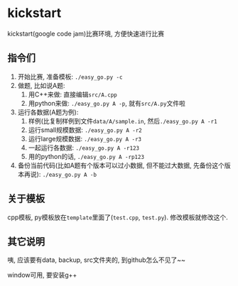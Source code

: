 # kickstart
kickstart(google code jam)比赛环境, 方便快速进行比赛

## 指令们

1. 开始比赛, 准备模板: `./easy_go.py -c`
2. 做题, 比如说A题:
    1. 用C++来做: 直接编辑`src/A.cpp`
    2. 用python来做: `./easy_go.py A -p`, 就有`src/A.py`文件啦
3. 运行各数据(A题为例):
    1. 样例(比复制样例到文件`data/A/sample.in`, 然后`./easy_go.py A -r1`
    2. 运行small规模数据: `./easy_go.py A -r2`
    3. 运行large规模数据: `./easy_go.py A -r3`
    4. 一起运行各数据: `./easy_go.py A -r123`
    5. 用的python的话, `./easy_go.py A -rp123`
4. 备份当前代码(比如A题有个版本可以过小数据, 但不能过大数据, 先备份这个版本再说): `./easy_go.py A -b`

## 关于模板

cpp模板, py模板放在`template`里面了(`test.cpp`, `test.py`). 修改模板就修改这个.


## 其它说明

咦, 应该要有data, backup, src文件夹的, 到github怎么不见了~~

window可用, 要安装g++